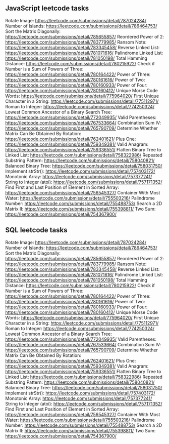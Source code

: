 ## JavaScript leetcode tasks
Rotate Image: https://leetcode.com/submissions/detail/787024284/  Number of Islands: https://leetcode.com/submissions/detail/786464753/  Sort the Matrix Diagonally: https://leetcode.com/submissions/detail/785655857/  Reordered Power of 2: https://leetcode.com/submissions/detail/783779985/  Ransom Note: https://leetcode.com/submissions/detail/783345458/  Reverse Linked List: https://leetcode.com/submissions/detail/781071616/  Palindrome Linked List: https://leetcode.com/submissions/detail/781050198/  Total Hamming Distance: https://leetcode.com/submissions/detail/780215922/  Check if Number is a Sum of Powers of Three: https://leetcode.com/submissions/detail/780164422/  Power of Three: https://leetcode.com/submissions/detail/780161616/  Power of Two: https://leetcode.com/submissions/detail/780160933/  Power of Four: https://leetcode.com/submissions/detail/780160412/  Unique Morse Code Words: https://leetcode.com/submissions/detail/775964020/  First Unique Character in a String: https://leetcode.com/submissions/detail/775112971/  Roman to Integer: https://leetcode.com/submissions/detail/774250324/  Lowest Common Ancestor of a Binary Search Tree: https://leetcode.com/submissions/detail/772049935/  Valid Parentheses: https://leetcode.com/submissions/detail/767533664/  Combination Sum IV: https://leetcode.com/submissions/detail/765790709/  Determine Whether Matrix Can Be Obtained By Rotation: https://leetcode.com/submissions/detail/762401621/  Plus One: https://leetcode.com/submissions/detail/759349381/  Valid Anagram: https://leetcode.com/submissions/detail/759336551/  Flatten Binary Tree to Linked List: https://leetcode.com/submissions/detail/758322986/  Repeated Substring Pattern: https://leetcode.com/submissions/detail/758040821/  Balanced Binary Tree: https://leetcode.com/submissions/detail/758031750/  Implement strStr(): https://leetcode.com/submissions/detail/757403172/  Monotonic Array: https://leetcode.com/submissions/detail/757377241/  String to Integer (atoi): https://leetcode.com/submissions/detail/757171352/  Find First and Last Position of Element in Sorted Array: https://leetcode.com/submissions/detail/756545327/  Container With Most Water: https://leetcode.com/submissions/detail/755503216/  Palindrome Number: https://leetcode.com/submissions/detail/755488753/  Search a 2D Matrix II: https://leetcode.com/submissions/detail/755398811/  Two Sum: https://leetcode.com/submissions/detail/754367900/  

## SQL leetcode tasks
Rotate Image: https://leetcode.com/submissions/detail/787024284/  Number of Islands: https://leetcode.com/submissions/detail/786464753/  Sort the Matrix Diagonally: https://leetcode.com/submissions/detail/785655857/  Reordered Power of 2: https://leetcode.com/submissions/detail/783779985/  Ransom Note: https://leetcode.com/submissions/detail/783345458/  Reverse Linked List: https://leetcode.com/submissions/detail/781071616/  Palindrome Linked List: https://leetcode.com/submissions/detail/781050198/  Total Hamming Distance: https://leetcode.com/submissions/detail/780215922/  Check if Number is a Sum of Powers of Three: https://leetcode.com/submissions/detail/780164422/  Power of Three: https://leetcode.com/submissions/detail/780161616/  Power of Two: https://leetcode.com/submissions/detail/780160933/  Power of Four: https://leetcode.com/submissions/detail/780160412/  Unique Morse Code Words: https://leetcode.com/submissions/detail/775964020/  First Unique Character in a String: https://leetcode.com/submissions/detail/775112971/  Roman to Integer: https://leetcode.com/submissions/detail/774250324/  Lowest Common Ancestor of a Binary Search Tree: https://leetcode.com/submissions/detail/772049935/  Valid Parentheses: https://leetcode.com/submissions/detail/767533664/  Combination Sum IV: https://leetcode.com/submissions/detail/765790709/  Determine Whether Matrix Can Be Obtained By Rotation: https://leetcode.com/submissions/detail/762401621/  Plus One: https://leetcode.com/submissions/detail/759349381/  Valid Anagram: https://leetcode.com/submissions/detail/759336551/  Flatten Binary Tree to Linked List: https://leetcode.com/submissions/detail/758322986/  Repeated Substring Pattern: https://leetcode.com/submissions/detail/758040821/  Balanced Binary Tree: https://leetcode.com/submissions/detail/758031750/  Implement strStr(): https://leetcode.com/submissions/detail/757403172/  Monotonic Array: https://leetcode.com/submissions/detail/757377241/  String to Integer (atoi): https://leetcode.com/submissions/detail/757171352/  Find First and Last Position of Element in Sorted Array: https://leetcode.com/submissions/detail/756545327/  Container With Most Water: https://leetcode.com/submissions/detail/755503216/  Palindrome Number: https://leetcode.com/submissions/detail/755488753/  Search a 2D Matrix II: https://leetcode.com/submissions/detail/755398811/  Two Sum: https://leetcode.com/submissions/detail/754367900/  